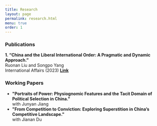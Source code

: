 ```yaml
---
title: Research
layout: page
permalink: research.html
menu: true
order: 1
---
```

<h3>Publications</h3>
<p><strong>1. “China and the Liberal International Order: A Pragmatic and Dynamic Approach.”</strong><br>
Ruonan Liu and Songpo Yang<br>
</strong>International Affairs (2023)</strong> <a href="https://academic.oup.com/ia/article-abstract/99/4/1383/7216720?redirectedFrom=fulltext" target="_blank"><strong>Link</strong></a></p>

<h3>Working Papers</h3>
<ul>
    <li><strong>"Portraits of Power: Physiognomic Features and the Tacit Domain of Political Selection in China."</strong><br>
    with Junyan Jiang</li>
    <li><strong>"From Competition to Conviction: Exploring Superstition in China’s Competitive Landscape."</strong><br>
    with Jianan Du</li>
</ul>
